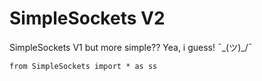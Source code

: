 # SimpleSockets V2
 SimpleSockets V1 but more simple?? Yea, i guess! ¯\_(ツ)_/¯

```
from SimpleSockets import * as ss
```
